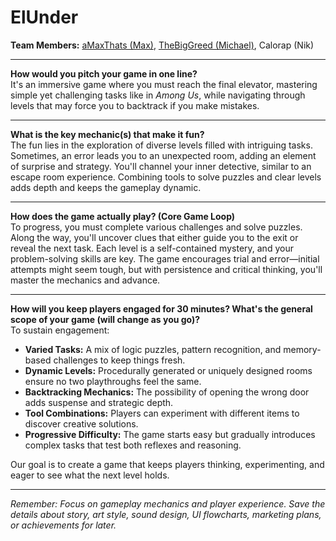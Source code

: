 # ElUnder

**Team Members:** [aMaxThats (Max)](https://github.com/aMaxThats), [TheBigGreed (Michael)](https://github.com/Thebiggreed), Calorap (Nik)

---

**How would you pitch your game in one line?**  
It's an immersive game where you must reach the final elevator, mastering simple yet challenging tasks like in *Among Us*, while navigating through levels that may force you to backtrack if you make mistakes.

---

**What is the key mechanic(s) that make it fun?**  
The fun lies in the exploration of diverse levels filled with intriguing tasks. Sometimes, an error leads you to an unexpected room, adding an element of surprise and strategy. You'll channel your inner detective, similar to an escape room experience. Combining tools to solve puzzles and clear levels adds depth and keeps the gameplay dynamic.

---

**How does the game actually play? (Core Game Loop)**  
To progress, you must complete various challenges and solve puzzles. Along the way, you'll uncover clues that either guide you to the exit or reveal the next task. Each level is a self-contained mystery, and your problem-solving skills are key. The game encourages trial and error—initial attempts might seem tough, but with persistence and critical thinking, you'll master the mechanics and advance.

---

**How will you keep players engaged for 30 minutes? What's the general scope of your game (will change as you go)?**  
To sustain engagement:
- **Varied Tasks:** A mix of logic puzzles, pattern recognition, and memory-based challenges to keep things fresh.
- **Dynamic Levels:** Procedurally generated or uniquely designed rooms ensure no two playthroughs feel the same.
- **Backtracking Mechanics:** The possibility of opening the wrong door adds suspense and strategic depth.
- **Tool Combinations:** Players can experiment with different items to discover creative solutions.
- **Progressive Difficulty:** The game starts easy but gradually introduces complex tasks that test both reflexes and reasoning.

Our goal is to create a game that keeps players thinking, experimenting, and eager to see what the next level holds.

---

*Remember: Focus on gameplay mechanics and player experience. Save the details about story, art style, sound design, UI flowcharts, marketing plans, or achievements for later.*

